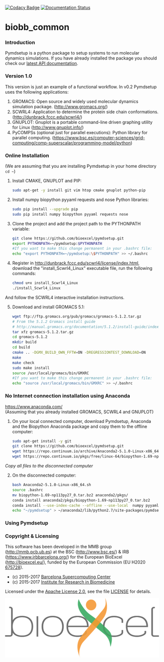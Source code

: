 [![Codacy Badge](https://api.codacy.com/project/badge/Grade/3f9ac104a1444a57a1a5287e95830a84)](https://www.codacy.com/app/andriopau/pymdsetup?utm_source=github.com&amp;utm_medium=referral&amp;utm_content=bioexcel/pymdsetup&amp;utm_campaign=Badge_Grade)
[![Documentation Status](https://readthedocs.org/projects/pymdsetup/badge/?version=latest)](http://pymdsetup.readthedocs.io/en/latest/?badge=latest)

# biobb_common

### Introduction
Pymdsetup is a python package to setup systems to run molecular
dynamics simulations.
If you have already installed the package you should check our [latest API documentation](http://pymdsetup.readthedocs.io/en/latest/).

### Version 1.0
This version is just an example of a functional workflow.
In v0.2 Pymdsetup uses the following applications:

1. GROMACS: Open source and widely used molecular dynamics simulation package.
(http://www.gromacs.org/)
2. SCWRL4: Application to determine the protein side chain conformations.
(http://dunbrack.fccc.edu/scwrl4/)
3. GNUPLOT: Gnuplot is a portable command-line driven graphing utility for
Linux (http://www.gnuplot.info/)
4. PyCOMPSs (optional just for parallel executions): Python library for parallel computing.
(https://www.bsc.es/computer-sciences/grid-computing/comp-superscalar/programming-model/python)

### Online Installation

(We are assuming that you are installing Pymdsetup in your home directory `cd ~`)

1. Install CMAKE, GNUPLOT and PIP:

    ```bash
    sudo apt-get -y install git vim htop cmake gnuplot python-pip
    ```

2. Install numpy biopython pyyaml requests and nose Python libraries:

    ```bash
    sudo pip install --upgrade pip
    sudo pip install numpy biopython pyyaml requests nose
    ```
3. Clone the project and add the project path to the PYTHONPATH variable:

    ```bash
    git clone https://github.com/bioexcel/pymdsetup.git
    export PYTHONPATH=~/pymdsetup:$PYTHONPATH
    #If you want to make this change permanent in your .bashrc file:
    echo "export PYTHONPATH=~/pymdsetup:\$PYTHONPATH" >> ~/.bashrc
    ```
4. Register in http://dunbrack.fccc.edu/scwrl4/license/index.html, download
the "install_Scwrl4_Linux" executable file, run the following commands:

    ```bash
    chmod u+x install_Scwrl4_Linux
    ./install_Scwrl4_Linux
    ```
And follow the SCWRL4 interactive installation instructions.

5. Download and install GROMACS 5.1:

    ```bash
    wget ftp://ftp.gromacs.org/pub/gromacs/gromacs-5.1.2.tar.gz
    # From the 5.1.2 Gromacs install guide
    # http://manual.gromacs.org/documentation/5.1.2/install-guide/index.html
    tar xfz gromacs-5.1.2.tar.gz
    cd gromacs-5.1.2
    mkdir build
    cd build
    cmake .. -DGMX_BUILD_OWN_FFTW=ON -DREGRESSIONTEST_DOWNLOAD=ON
    make
    make check
    sudo make install
    source /usr/local/gromacs/bin/GMXRC
    #If you want to make this change permanent in your .bashrc file:
    echo "source /usr/local/gromacs/bin/GMXRC" >> ~/.bashrc
    ```

### No Internet connection installation using Anaconda
https://www.anaconda.com/  
(Assuming that you already installed GROMACS, SCWRL4 and GNUPLOT)

1. On your local connected computer, download Pymdsetup, Anaconda and the Biopython Anaconda package and copy them to the offline computer:

    ```bash
    sudo apt-get install -y git
    git clone https://github.com/bioexcel/pymdsetup.git
    wget https://repo.continuum.io/archive/Anaconda2-5.1.0-Linux-x86_64.sh
    wget https://repo.continuum.io/pkgs/free/linux-64/biopython-1.69-np113py27_0.tar.bz2

    ```
*Copy all files to the disconnected computer*

2. On the disconnected computer:

    ```bash
    bash Anaconda2-5.1.0-Linux-x86_64.sh
    source .bashrc
    mv biopython-1.69-np113py27_0.tar.bz2 anaconda2/pkgs/
    conda install anaconda2/pkgs/biopython-1.69-np113py27_0.tar.bz2
    conda install --use-index-cache --offline --use-local  numpy pyyaml requests nose
    echo "~/pymdsetup" > ~/anaconda2/lib/python2.7/site-packages/pymdsetup.pth
    ```

### Using Pymdsetup

### Copyright & Licensing
This software has been developed in the MMB group (http://mmb.pcb.ub.es) at the
BSC (http://www.bsc.es/) & IRB (https://www.irbbarcelona.org/) for the European BioExcel (http://bioexcel.eu/), funded by the European Commission
(EU H2020 [675728](http://cordis.europa.eu/projects/675728)).

* (c) 2015-2017 [Barcelona Supercomputing Center](https://www.bsc.es/)
* (c) 2015-2017 [Institute for Research in Biomedicine](https://www.irbbarcelona.org/)

Licensed under the
[Apache License 2.0](https://www.apache.org/licenses/LICENSE-2.0), see the file
[LICENSE](LICENSE) for details.

<!--
The file [NOTICE](NOTICE) contains any additional attributions and
details about embedded third-party libraries and source code.
-->


![](docs/source/_static/bioexcel_logo.png "Bioexcel")
